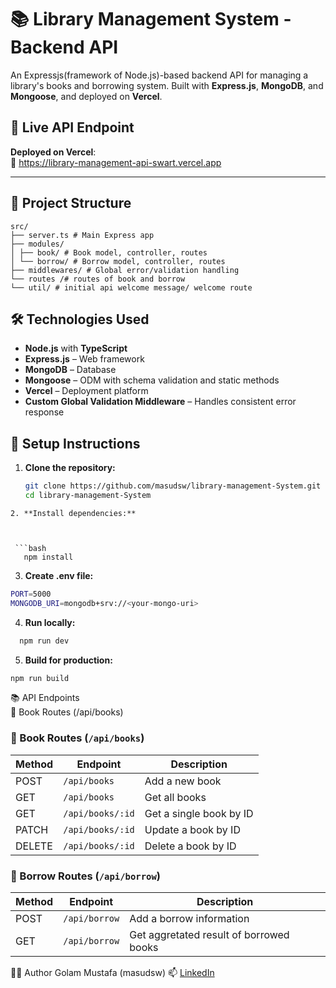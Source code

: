 # 📚 Library Management System - Backend API

An Expressjs(framework of Node.js)-based backend API for managing a library's books and borrowing system. Built with **Express.js**, **MongoDB**, and **Mongoose**, and deployed on **Vercel**.

## 🚀 Live API Endpoint

**Deployed on Vercel**:  
🔗 https://library-management-api-swart.vercel.app

---

## 📁 Project Structure
```
src/
├── server.ts # Main Express app
├── modules/
│ ├── book/ # Book model, controller, routes
│ └── borrow/ # Borrow model, controller, routes
├── middlewares/ # Global error/validation handling
└── routes /# routes of book and borrow
└── util/ # initial api welcome message/ welcome route
```

## 🛠 Technologies Used

- **Node.js** with **TypeScript**
- **Express.js** – Web framework
- **MongoDB** – Database
- **Mongoose** – ODM with schema validation and static methods
- **Vercel** – Deployment platform
- **Custom Global Validation Middleware** – Handles consistent error response

## 📌 Setup Instructions

1. **Clone the repository:**

   ```bash
   git clone https://github.com/masudsw/library-management-System.git
   cd library-management-System
```
2. **Install dependencies:**

   
   
 ```bash
   npm install
  ```

   
3. **Create .env file:**
   
 ```bash
PORT=5000
MONGODB_URI=mongodb+srv://<your-mongo-uri>

```
  4. **Run locally:** 
   
 ```bash
   npm run dev
   ```
   5. **Build for production:** 
   
   ```bash
   npm run build
   ```

   📚 API Endpoints<br>
   📘 Book Routes (/api/books)


### 📘 Book Routes (`/api/books`)

| Method | Endpoint         | Description                      |
|--------|------------------|----------------------------------|
| POST   | `/api/books`     | Add a new book                   |
| GET    | `/api/books`     | Get all books                    |
| GET    | `/api/books/:id` | Get a single book by ID          |
| PATCH  | `/api/books/:id` | Update a book by ID              |
| DELETE | `/api/books/:id` | Delete a book by ID              |


### 📘 Borrow Routes (`/api/borrow`)

| Method | Endpoint         | Description                             |
|--------|------------------|-----------------------------------------|
| POST   | `/api/borrow`     | Add a borrow information               |
| GET    | `/api/borrow`     | Get aggretated result of borrowed books|

🧑‍💻 Author
Golam Mustafa (masudsw)
📫 [LinkedIn](https://www.linkedin.com/in/golam-mustafa-masud) 


